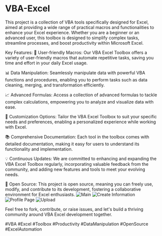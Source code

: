 # VBA-Excel
This project is a collection of VBA tools specifically designed for Excel, aimed at providing a wide range of practical macros and functionalities to enhance your Excel experience. Whether you are a beginner or an advanced user, this toolbox is designed to simplify complex tasks, streamline processes, and boost productivity within Microsoft Excel.

Key Features:
🔧 User-friendly Macros: Our VBA Excel Toolbox offers a variety of user-friendly macros that automate repetitive tasks, saving you time and effort in your daily Excel usage.

📊 Data Manipulation: Seamlessly manipulate data with powerful VBA functions and procedures, enabling you to perform tasks such as data cleaning, merging, and transformation efficiently.

📈 Advanced Formulas: Access a collection of advanced formulas to tackle complex calculations, empowering you to analyze and visualize data with ease.

🎨 Customization Options: Tailor the VBA Excel Toolbox to suit your specific needs and preferences, enabling a personalized experience while working with Excel.

📚 Comprehensive Documentation: Each tool in the toolbox comes with detailed documentation, making it easy for users to understand its functionality and implementation.

💡 Continuous Updates: We are committed to enhancing and expanding the VBA Excel Toolbox regularly, incorporating valuable feedback from the community, and adding new features and tools to meet your evolving needs.

🤝 Open Source: This project is open source, meaning you can freely use, modify, and contribute to its development, fostering a collaborative environment for Excel enthusiasts.
![Main](https://github.com/hw-huang96/VBA-Excel/assets/137115739/a6b205fb-51eb-41da-a946-e7a12db85c37)
![Create Information](https://github.com/hw-huang96/VBA-Excel/assets/137115739/a193f1de-94de-422e-9476-38ad5bb5bfa9)
![Profile Page](https://github.com/hw-huang96/VBA-Excel/assets/137115739/f48b6601-0504-43e0-b0fc-ac5c2cee34b1)
![Upload](https://github.com/hw-huang96/VBA-Excel/assets/137115739/c67dbdfb-1ee0-45a9-86f9-4f7c41b3aa5f)

Feel free to fork, contribute, or raise issues, and let's build a thriving community around VBA Excel development together.

#VBA #Excel #Toolbox #Productivity #DataManipulation #OpenSource #ExcelAutomation
